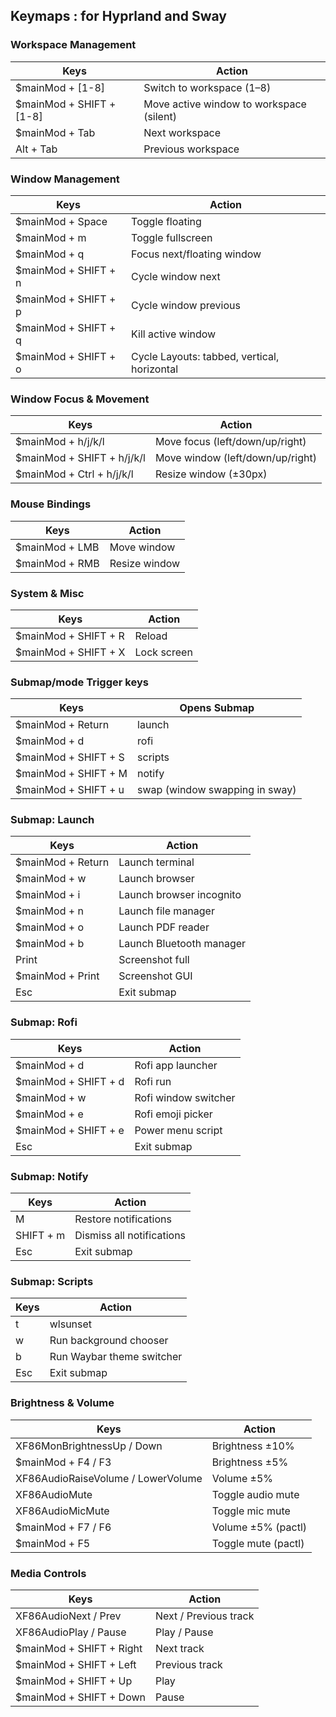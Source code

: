 ## Keymaps : for Hyprland and Sway

### Workspace Management

| Keys                           | Action                                   |
| ------------------------------ | ---------------------------------------- |
| $mainMod + [1-8]               | Switch to workspace (1–8)                |
| $mainMod + SHIFT + [1-8]       | Move active window to workspace (silent) |
| $mainMod + Tab                 | Next workspace                           |
| Alt + Tab                      | Previous workspace                       |

### Window Management

| Keys                      | Action                                          |
| ------------------------- | ----------------------------------------------- |
| $mainMod + Space          | Toggle floating                                 |
| $mainMod + m              | Toggle fullscreen                               |
| $mainMod + q              | Focus next/floating window                      |
| $mainMod + SHIFT + n      | Cycle window next                               |
| $mainMod + SHIFT + p      | Cycle window previous                           |
| $mainMod + SHIFT + q      | Kill active window                              |
| $mainMod + SHIFT + o      | Cycle Layouts: tabbed, vertical, horizontal     |

### Window Focus & Movement

| Keys                            | Action                           |
| ------------------------------- | -------------------------------- |
| $mainMod + h/j/k/l              | Move focus (left/down/up/right)  |
| $mainMod + SHIFT + h/j/k/l      | Move window (left/down/up/right) |
| $mainMod + Ctrl + h/j/k/l       | Resize window (±30px)            |

### Mouse Bindings

| Keys                | Action        |
| ------------------- | ------------- |
| $mainMod + LMB      | Move window   |
| $mainMod + RMB      | Resize window |

### System & Misc

| Keys                      | Action      |
| ------------------------- | ----------- |
| $mainMod + SHIFT + R      | Reload      |
| $mainMod + SHIFT + X      | Lock screen |

### Submap/mode Trigger keys

| Keys                      | Opens Submap                     |
| ------------------------- | -------------------------------- |
| $mainMod + Return         | launch                           |
| $mainMod + d              | rofi                             |
| $mainMod + SHIFT + S      | scripts                          |
| $mainMod + SHIFT + M      | notify                           |
| $mainMod + SHIFT + u      | swap (window swapping in sway)   |

### Submap: Launch

| Keys                   | Action                   |
| ---------------------- | ------------------------ |
| $mainMod + Return      | Launch terminal          |
| $mainMod + w           | Launch browser           |
| $mainMod + i           | Launch browser incognito |
| $mainMod + n           | Launch file manager      |
| $mainMod + o           | Launch PDF reader        |
| $mainMod + b           | Launch Bluetooth manager |
| Print                  | Screenshot full          |
| $mainMod + Print       | Screenshot GUI           |
| Esc                    | Exit submap              |

### Submap: Rofi

| Keys                      | Action               |
| ------------------------- | -------------------- |
| $mainMod + d              | Rofi app launcher    |
| $mainMod + SHIFT + d      | Rofi run             |
| $mainMod + w              | Rofi window switcher |
| $mainMod + e              | Rofi emoji picker    |
| $mainMod + SHIFT + e      | Power menu script    |
| Esc                       | Exit submap          |

### Submap: Notify

| Keys          | Action                    |
| ------------- | ------------------------- |
| M             | Restore notifications     |
| SHIFT + m     | Dismiss all notifications |
| Esc           | Exit submap               |

### Submap: Scripts

| Keys    | Action                    |
| ------- | ------------------------- |
| t       | wlsunset                  |
| w       | Run background chooser    |
| b       | Run Waybar theme switcher |
| Esc     | Exit submap               |

### Brightness & Volume

| Keys                                   | Action              |
| -------------------------------------- | ------------------- |
| XF86MonBrightnessUp / Down             | Brightness ±10%     |
| $mainMod + F4 / F3                     | Brightness ±5%      |
| XF86AudioRaiseVolume / LowerVolume     | Volume ±5%          |
| XF86AudioMute                          | Toggle audio mute   |
| XF86AudioMicMute                       | Toggle mic mute     |
| $mainMod + F7 / F6                     | Volume ±5% (pactl)  |
| $mainMod + F5                          | Toggle mute (pactl) |

### Media Controls

| Keys                          | Action                |
| ----------------------------- | --------------------- |
| XF86AudioNext / Prev          | Next / Previous track |
| XF86AudioPlay / Pause         | Play / Pause          |
| $mainMod + SHIFT + Right      | Next track            |
| $mainMod + SHIFT + Left       | Previous track        |
| $mainMod + SHIFT + Up         | Play                  |
| $mainMod + SHIFT + Down       | Pause                 |